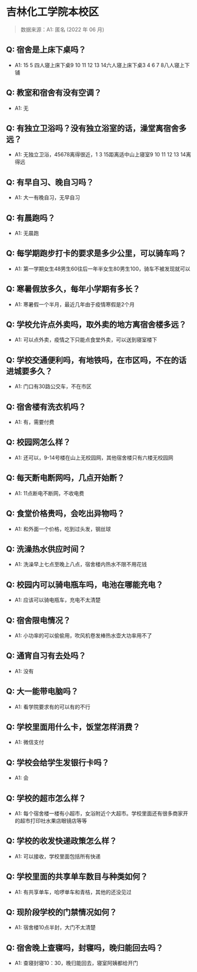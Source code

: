 # 吉林化工学院本校区

> 数据来源：A1: 匿名 (2022 年 06 月)

## Q: 宿舍是上床下桌吗？

- A1: 15 5 四人寝上床下桌9 10 11 12 13 14六人寝上床下桌3 4 6 7 8八人寝上下铺

## Q: 教室和宿舍有没有空调？

- A1: 无

## Q: 有独立卫浴吗？没有独立浴室的话，澡堂离宿舍多远？

- A1: 无独立卫浴，45678离得很近，1 3 15距离适中山上寝室9 10 11 12 13 14离得远

## Q: 有早自习、晚自习吗？

- A1: 大一有晚自习，无早自习

## Q: 有晨跑吗？

- A1: 无晨跑

## Q: 每学期跑步打卡的要求是多少公里，可以骑车吗？

- A1: 第一学期女生48男生60往后一年半女生80男生100，骑车不被发现就可以

## Q: 寒暑假放多久，每年小学期有多长？

- A1: 寒暑假一个半月，最近几年由于疫情寒假是2个月

## Q: 学校允许点外卖吗，取外卖的地方离宿舍楼多远？

- A1: 可以点外卖，疫情之下只能点食堂外卖，可以送到寝室楼下

## Q: 学校交通便利吗，有地铁吗，在市区吗，不在的话进城要多久？

- A1: 门口有30路公交车，不在市区

## Q: 宿舍楼有洗衣机吗？

- A1: 有，需要付费

## Q: 校园网怎么样？

- A1: 还可以，9-14号楼在山上无校园网，其他宿舍楼只有六楼无校园网

## Q: 每天断电断网吗，几点开始断？

- A1: 11点断电不断网，不收电费

## Q: 食堂价格贵吗，会吃出异物吗？

- A1: 和外面一个价格，吃到过头发，钢丝球

## Q: 洗澡热水供应时间？

- A1: 洗澡早上七点至晚上八点，宿舍楼内热水不限不用花钱

## Q: 校园内可以骑电瓶车吗，电池在哪能充电？

- A1: 应该可以骑电瓶车，充电不太清楚

## Q: 宿舍限电情况？

- A1: 小功率的可以偷偷用，吹风机卷发棒热水壶大功率用不了

## Q: 通宵自习有去处吗？

- A1: 没有

## Q: 大一能带电脑吗？

- A1: 看学院要求有的可以有的不行

## Q: 学校里面用什么卡，饭堂怎样消费？

- A1: 微信支付

## Q: 学校会给学生发银行卡吗？

- A1: 会

## Q: 学校的超市怎么样？

- A1: 每个宿舍楼一楼有小超市，女浴附近个大超市。学校里面还有很多商家开的超市打印社水果店眼镜店等等

## Q: 学校的收发快递政策怎么样？

- A1: 可以接收，学校里面包括所有快递

## Q: 学校里面的共享单车数目与种类如何？

- A1: 有共享单车，哈啰单车和青桔，其他的还没见过

## Q: 现阶段学校的门禁情况如何？

- A1: 宿舍楼10点半封，大门不太清楚

## Q: 宿舍晚上查寝吗，封寝吗，晚归能回去吗？

- A1: 查寝封寝10：30，晚归能回去，寝室阿姨都给开门

